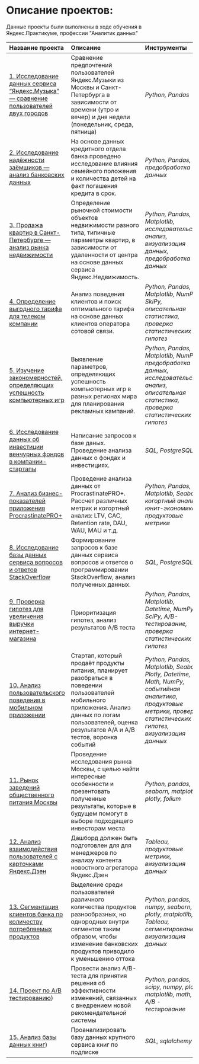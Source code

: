 # Описание проектов:

Данные проекты были выполнены в ходе обучения в Яндекс.Практикуме, профессии "Аналитик данных"

| Название проекта | Описание | Инструменты | 
| :---------------------- | :---------------------- | :---------------------- |
| [1. Исследование данных сервиса “Яндекс.Музыка” — сравнение пользователей двух городов](https://github.com/o-soboleva/projects_practicum_repo/blob/bd6493b035595548c097544cac5f3a62479babb5/01%20-%20%D0%91%D0%B0%D0%B7%D0%BE%D0%B2%D1%8B%D0%B9%20Python/big_city_music_pr_1.ipynb) | Сравнение предпочтений пользователей Яндекс.Музыки из Москвы и Санкт-Петербурга в зависимости от времени (утро и вечер) и дня недели (понедельник, среда, пятница)| *Python, Pandas* |
| [2. Исследование надёжности заёмщиков — анализ банковских данных](https://github.com/o-soboleva/projects_practicum_repo/blob/bd6493b035595548c097544cac5f3a62479babb5/02%20-%20%D0%9F%D1%80%D0%B5%D0%B4%D0%BE%D0%B1%D1%80%D0%B0%D0%B1%D0%BE%D1%82%D0%BA%D0%B0%20%D0%B4%D0%B0%D0%BD%D0%BD%D1%8B%D1%85/reliability_of_bank_borrowers_pr_2.ipynb) |На основе данных кредитного отдела банка проведено исследование влияния семейного положения и количества детей на факт погашения кредита в срок.| *Python, Pandas, предобработка данных* |
|[3. Продажа квартир в Санкт-Петербурге — анализ рынка недвижимости](https://github.com/o-soboleva/projects_practicum_repo/blob/520f43a2a964472b9ede1807169db14f37bfd023/03%20-%20%D0%98%D1%81%D1%81%D0%BB%D0%B5%D0%B4%D0%BE%D0%B2%D0%B0%D1%82%D0%B5%D0%BB%D1%8C%D1%81%D0%BA%D0%B8%D0%B9%20%D0%B0%D0%BD%D0%B0%D0%BB%D0%B8%D0%B7%20%D0%B4%D0%B0%D0%BD%D0%BD%D1%8B%D1%85/apartment_sales_analysis_pr3.ipynb)|Определение рыночной стоимости объектов недвижимости разного типа, типичные параметры квартир, в зависимости от удаленности от центра на основе данных сервиса Яндекс.Недвижимость.| *Python, Pandas, Matplotlib, исследовательский анализ, визуализация данных, предобработка данных* |
|[4. Определение выгодного тарифа для телеком компании](https://github.com/o-soboleva/projects_practicum_repo/blob/main/04%20-%20%D0%A1%D1%82%D0%B0%D1%82%D0%B8%D1%81%D1%82%D0%B8%D1%87%D0%B5%D1%81%D0%BA%D0%B8%D0%B9%20%D0%B0%D0%BD%D0%B0%D0%BB%D0%B8%D0%B7%20%D0%B4%D0%B0%D0%BD%D0%BD%D1%8B%D1%85/pr4_data_preprocessing.ipynb) |Анализ поведения клиентов и поиск оптимального тарифа на основе данных клиентов оператора сотовой связи.| *Python, Pandas, Matplotlib, NumPy, SkiPy, описательная статистика, проверка статистических гипотез* |
|[5. Изучение закономерностей, определяющих успешность компьютерных игр](https://github.com/o-soboleva/projects_practicum_repo/blob/c57dc7901e90abca320859b3bea20116f6c246cc/05%20-%20%D0%A1%D0%B1%D0%BE%D1%80%D0%BD%D1%8B%D0%B9%20%D0%BF%D1%80%D0%BE%D0%B5%D0%BA%D1%82%201/computer_games_analysis.ipynb)| Выявление параметров, определяющих успешность компьютерных игр в разных регионах мира  для планирования рекламных кампаний. | *Python, Pandas, Matplotlib, NumPy,  предобработка данных, исследовательский анализ, описательная статистика, проверка статистических гипотез* |
|[6. Исследование данных об инвестиции венчурных фондов в компании-стартапы](https://github.com/o-soboleva/projects_practicum_repo/blob/main/06%20-%20%D0%91%D0%B0%D0%B7%D0%BE%D0%B2%D1%8B%D0%B9%20SQL/pr6_SQL_data_analysis_investment.ipynb)|Написание запросов к базе даных. Проведение анализа данных о фондах и инвестициях. | *SQL, PostgreSQL* |
|[7. Анализ бизнес-показателей приложения ProcrastinatePRO+](https://github.com/o-soboleva/projects_practicum_repo/blob/main/07%20-%20%D0%90%D0%BD%D0%B0%D0%BB%D0%B8%D0%B7%20%D0%B1%D0%B8%D0%B7%D0%BD%D0%B5%D1%81-%D0%BF%D0%BE%D0%BA%D0%B0%D0%B7%D0%B0%D1%82%D0%B5%D0%BB%D0%B5%D0%B9/analysis_business_indicators_mobile_applications_pr_7.ipynb)|Проведение анализа данных от ProcrastinatePRO+. Рассчет различных метрик и когортный анализ: LTV, CAC, Retention rate, DAU, WAU, MAU и т.д.| *Python, Pandas, Matplotlib, Seaborn, когортный анализ, юнит-экономика, продуктовые метрики* |
|[8. Исследование базы данных сервиса вопросов и ответов StackOverflow](https://github.com/o-soboleva/projects_practicum_repo/blob/main/08%20-%20%D0%9F%D1%80%D0%BE%D0%B4%D0%B2%D0%B8%D0%BD%D1%83%D1%82%D1%8B%D0%B9%20SQL/pr8_database_StackOverflow.ipynb)| Формирование запросов к базе данных сервиса вопросов и ответов о программировании StackOverflow, анализ полученных данных. |*SQL, PostgreSQL*|
|[9. Проверка гипотез для увеличения выручки интернет-магазина](https://github.com/o-soboleva/projects_practicum_repo/blob/main/09%20-%20%D0%9F%D1%80%D0%B8%D0%BD%D1%8F%D1%82%D0%B8%D0%B5%20%D1%80%D0%B5%D1%88%D0%B5%D0%BD%D0%B8%D0%B9%20%D0%B2%20%D0%B1%D0%B8%D0%B7%D0%BD%D0%B5%D1%81%D0%B5/ab_tests_online_store.ipynb) | Приоритизация гипотез, анализ результатов А/В теста | *Python, Pandas, Matplotlib, Datetime, NumPy, SciPy, А/В-тестирование, проверка статистических гипотез* |
|[10.  Анализ пользовательского поведения в мобильном приложении](https://github.com/o-soboleva/projects_practicum_repo/blob/main/10%20-%20%D0%A1%D0%B1%D0%BE%D1%80%D0%BD%D1%8B%D0%B9%20%D0%BF%D1%80%D0%BE%D0%B5%D0%BA%D1%82%202/analysis_behavior_mobile_application_users.ipynb) | Стартап, который продаёт продукты питания, планирует разобраться в поведении пользователей мобильного приложения. Анализ данных по логам пользователей, оценка результатов А/А и А/В тестов, воронка событий | *Python, Pandas, Matplotlib, Seaborn, Plotly, Datetime, Math, NumPy, событийная аналитика, продуктовые метрики, проверка статистических гипотез, визуализация данных* |
|[11.  Рынок заведений общественного питания Москвы](https://github.com/o-soboleva/projects_practicum_repo/blob/main/11%20-%20%D0%9A%D0%B0%D0%BA%20%D1%80%D0%B0%D1%81%D1%81%D0%BA%D0%B0%D0%B7%D0%B0%D1%82%D1%8C%20%D0%B8%D1%81%D1%82%D0%BE%D1%80%D0%B8%D1%8E%20%D1%81%20%D0%BF%D0%BE%D0%BC%D0%BE%D1%89%D1%8C%D1%8E%20%D0%B4%D0%B0%D0%BD%D0%BD%D1%8B%D1%85/ffa90f15-ac8a-4b42-a044-06880a55dc55.ipynb) |  Проведение исследования рынка Москвы, с целью найти интересные особенности и презентовать полученные результаты, которые в будущем помогут в выборе подходящего инвесторам места | *Python, pandas, seaborn, matplotlib, plotly, folium* |
|[12.  Анализ взаимодействия пользователей с карточками Яндекс.Дзен](https://github.com/o-soboleva/projects_practicum_repo/tree/main/12%20-%20%D0%90%D0%B2%D1%82%D0%BE%D0%BC%D0%B0%D1%82%D0%B8%D0%B7%D0%B0%D1%86%D0%B8%D1%8F) | Дашборд должен быть подготовлен для для менеджеров по анализу контента новостного агрегатора Яндекс.Дзен | *Tableau, продуктовые метрики, визуализация данных* |
|[13.  Сегментация клиентов банка по количеству потребляемых продуктов](https://github.com/o-soboleva/projects_practicum_repo/tree/main/13%20-%20%D0%A4%D0%B8%D0%BD%D0%B0%D0%BB%D1%8C%D0%BD%D1%8B%D0%B9%20%D0%BF%D1%80%D0%BE%D0%B5%D0%BA%D1%82%20(%D0%91%D0%B0%D0%BD%D0%BA%D0%B8)) | Выделение среди пользователей различного количества продуктов разнообразных, но однородных внутри сегментов таким образом, чтобы изменение банковских продуктов приводило к уменьшению оттока | *Python, pandas, numpy, seaborn, plotly, matplotlib, Tableau, сегментирование, визуализация данных* |
|[14. Проект по А/B тестированию](https://github.com/o-soboleva/projects_practicum_repo/blob/main/14%20-%20%D0%A4%D0%B8%D0%BD%D0%B0%D0%BB%D1%8C%D0%BD%D1%8B%D0%B9%20%D0%BF%D1%80%D0%BE%D0%B5%D0%BA%D1%82%20(AB-%D1%82%D0%B5%D1%81%D1%82%D0%B8%D1%80%D0%BE%D0%B2%D0%B0%D0%BD%D0%B8%D0%B5)/final_ab_test.ipynb)) | Провести анализ A/B-теста для принятия решения об эффективности изменений, связанных с внедрением новой рекомендательной системы | *Python, pandas, scipy, numpy, plotly, matplotlib, math, A/B - тестирование* |
|[15. Анализ базы данных книг](https://github.com/o-soboleva/projects_practicum_repo/blob/main/15%20-%20%D0%A4%D0%B8%D0%BD%D0%B0%D0%BB%D1%8C%D0%BD%D1%8B%D0%B9%20%D0%BF%D1%80%D0%BE%D0%B5%D0%BA%D1%82%20(SQL)/final_SQL.ipynb)) | Проанализировать базу данных крупного сервиса книг по подписке | *SQL, sqlalchemy* |

